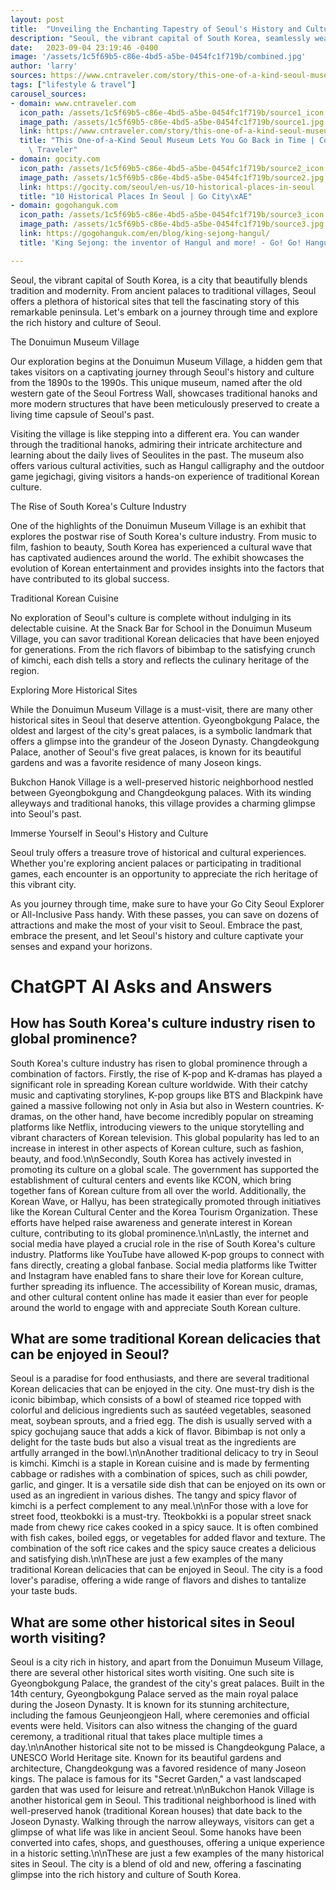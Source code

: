 ```yaml
---
layout: post
title:  "Unveiling the Enchanting Tapestry of Seoul's History and Culture"
description: "Seoul, the vibrant capital of South Korea, seamlessly weaves together the threads of tradition and modernity, creating a tapestry of captivating experiences. From hidden museum villages to majestic palaces, the city offers a multitude of historical sites that transport visitors through time. Join us on a journey through Seoul's rich heritage and immerse yourself in its vibrant culture."
date:   2023-09-04 23:19:46 -0400
image: '/assets/1c5f69b5-c86e-4bd5-a5be-0454fc1f719b/combined.jpg'
author: 'larry'
sources: https://www.cntraveler.com/story/this-one-of-a-kind-seoul-museum-lets-you-go-back-in-time https://gocity.com/seoul/en-us/10-historical-places-in-seoul https://gogohanguk.com/en/blog/king-sejong-hangul/ https://en.wikipedia.org/wiki/Traditional_games_of_Korea
tags: ["lifestyle & travel"]
carousel_sources:
- domain: www.cntraveler.com
  icon_path: /assets/1c5f69b5-c86e-4bd5-a5be-0454fc1f719b/source1_icon.jpg
  image_path: /assets/1c5f69b5-c86e-4bd5-a5be-0454fc1f719b/source1.jpg
  link: https://www.cntraveler.com/story/this-one-of-a-kind-seoul-museum-lets-you-go-back-in-time
  title: "This One-of-a-Kind Seoul Museum Lets You Go Back in Time | Cond\xE9 Nast\
    \ Traveler"
- domain: gocity.com
  icon_path: /assets/1c5f69b5-c86e-4bd5-a5be-0454fc1f719b/source2_icon.jpg
  image_path: /assets/1c5f69b5-c86e-4bd5-a5be-0454fc1f719b/source2.jpg
  link: https://gocity.com/seoul/en-us/10-historical-places-in-seoul
  title: "10 Historical Places In Seoul | Go City\xAE"
- domain: gogohanguk.com
  icon_path: /assets/1c5f69b5-c86e-4bd5-a5be-0454fc1f719b/source3_icon.jpg
  image_path: /assets/1c5f69b5-c86e-4bd5-a5be-0454fc1f719b/source3.jpg
  link: https://gogohanguk.com/en/blog/king-sejong-hangul/
  title: 'King Sejong: the inventor of Hangul and more! - Go! Go! Hanguk'

---
```


Seoul, the vibrant capital of South Korea, is a city that beautifully blends tradition and modernity. From ancient palaces to traditional villages, Seoul offers a plethora of historical sites that tell the fascinating story of this remarkable peninsula. Let's embark on a journey through time and explore the rich history and culture of Seoul.

The Donuimun Museum Village

Our exploration begins at the Donuimun Museum Village, a hidden gem that takes visitors on a captivating journey through Seoul's history and culture from the 1890s to the 1990s. This unique museum, named after the old western gate of the Seoul Fortress Wall, showcases traditional hanoks and more modern structures that have been meticulously preserved to create a living time capsule of Seoul's past.

Visiting the village is like stepping into a different era. You can wander through the traditional hanoks, admiring their intricate architecture and learning about the daily lives of Seoulites in the past. The museum also offers various cultural activities, such as Hangul calligraphy and the outdoor game jegichagi, giving visitors a hands-on experience of traditional Korean culture.

The Rise of South Korea's Culture Industry

One of the highlights of the Donuimun Museum Village is an exhibit that explores the postwar rise of South Korea's culture industry. From music to film, fashion to beauty, South Korea has experienced a cultural wave that has captivated audiences around the world. The exhibit showcases the evolution of Korean entertainment and provides insights into the factors that have contributed to its global success.

Traditional Korean Cuisine

No exploration of Seoul's culture is complete without indulging in its delectable cuisine. At the Snack Bar for School in the Donuimun Museum Village, you can savor traditional Korean delicacies that have been enjoyed for generations. From the rich flavors of bibimbap to the satisfying crunch of kimchi, each dish tells a story and reflects the culinary heritage of the region.

Exploring More Historical Sites

While the Donuimun Museum Village is a must-visit, there are many other historical sites in Seoul that deserve attention. Gyeongbokgung Palace, the oldest and largest of the city's great palaces, is a symbolic landmark that offers a glimpse into the grandeur of the Joseon Dynasty. Changdeokgung Palace, another of Seoul's five great palaces, is known for its beautiful gardens and was a favorite residence of many Joseon kings.

Bukchon Hanok Village is a well-preserved historic neighborhood nestled between Gyeongbokgung and Changdeokgung palaces. With its winding alleyways and traditional hanoks, this village provides a charming glimpse into Seoul's past.

Immerse Yourself in Seoul's History and Culture

Seoul truly offers a treasure trove of historical and cultural experiences. Whether you're exploring ancient palaces or participating in traditional games, each encounter is an opportunity to appreciate the rich heritage of this vibrant city.

As you journey through time, make sure to have your Go City Seoul Explorer or All-Inclusive Pass handy. With these passes, you can save on dozens of attractions and make the most of your visit to Seoul. Embrace the past, embrace the present, and let Seoul's history and culture captivate your senses and expand your horizons.


# ChatGPT AI Asks and Answers
## How has South Korea's culture industry risen to global prominence?
South Korea's culture industry has risen to global prominence through a combination of factors. Firstly, the rise of K-pop and K-dramas has played a significant role in spreading Korean culture worldwide. With their catchy music and captivating storylines, K-pop groups like BTS and Blackpink have gained a massive following not only in Asia but also in Western countries. K-dramas, on the other hand, have become incredibly popular on streaming platforms like Netflix, introducing viewers to the unique storytelling and vibrant characters of Korean television. This global popularity has led to an increase in interest in other aspects of Korean culture, such as fashion, beauty, and food.\n\nSecondly, South Korea has actively invested in promoting its culture on a global scale. The government has supported the establishment of cultural centers and events like KCON, which bring together fans of Korean culture from all over the world. Additionally, the Korean Wave, or Hallyu, has been strategically promoted through initiatives like the Korean Cultural Center and the Korea Tourism Organization. These efforts have helped raise awareness and generate interest in Korean culture, contributing to its global prominence.\n\nLastly, the internet and social media have played a crucial role in the rise of South Korea's culture industry. Platforms like YouTube have allowed K-pop groups to connect with fans directly, creating a global fanbase. Social media platforms like Twitter and Instagram have enabled fans to share their love for Korean culture, further spreading its influence. The accessibility of Korean music, dramas, and other cultural content online has made it easier than ever for people around the world to engage with and appreciate South Korean culture.

## What are some traditional Korean delicacies that can be enjoyed in Seoul?
Seoul is a paradise for food enthusiasts, and there are several traditional Korean delicacies that can be enjoyed in the city. One must-try dish is the iconic bibimbap, which consists of a bowl of steamed rice topped with colorful and delicious ingredients such as sautéed vegetables, seasoned meat, soybean sprouts, and a fried egg. The dish is usually served with a spicy gochujang sauce that adds a kick of flavor. Bibimbap is not only a delight for the taste buds but also a visual treat as the ingredients are artfully arranged in the bowl.\n\nAnother traditional delicacy to try in Seoul is kimchi. Kimchi is a staple in Korean cuisine and is made by fermenting cabbage or radishes with a combination of spices, such as chili powder, garlic, and ginger. It is a versatile side dish that can be enjoyed on its own or used as an ingredient in various dishes. The tangy and spicy flavor of kimchi is a perfect complement to any meal.\n\nFor those with a love for street food, tteokbokki is a must-try. Tteokbokki is a popular street snack made from chewy rice cakes cooked in a spicy sauce. It is often combined with fish cakes, boiled eggs, or vegetables for added flavor and texture. The combination of the soft rice cakes and the spicy sauce creates a delicious and satisfying dish.\n\nThese are just a few examples of the many traditional Korean delicacies that can be enjoyed in Seoul. The city is a food lover's paradise, offering a wide range of flavors and dishes to tantalize your taste buds.

## What are some other historical sites in Seoul worth visiting?
Seoul is a city rich in history, and apart from the Donuimun Museum Village, there are several other historical sites worth visiting. One such site is Gyeongbokgung Palace, the grandest of the city's great palaces. Built in the 14th century, Gyeongbokgung Palace served as the main royal palace during the Joseon Dynasty. It is known for its stunning architecture, including the famous Geunjeongjeon Hall, where ceremonies and official events were held. Visitors can also witness the changing of the guard ceremony, a traditional ritual that takes place multiple times a day.\n\nAnother historical site not to be missed is Changdeokgung Palace, a UNESCO World Heritage site. Known for its beautiful gardens and architecture, Changdeokgung was a favored residence of many Joseon kings. The palace is famous for its "Secret Garden," a vast landscaped garden that was used for leisure and retreat.\n\nBukchon Hanok Village is another historical gem in Seoul. This traditional neighborhood is lined with well-preserved hanok (traditional Korean houses) that date back to the Joseon Dynasty. Walking through the narrow alleyways, visitors can get a glimpse of what life was like in ancient Seoul. Some hanoks have been converted into cafes, shops, and guesthouses, offering a unique experience in a historic setting.\n\nThese are just a few examples of the many historical sites in Seoul. The city is a blend of old and new, offering a fascinating glimpse into the rich history and culture of South Korea.

